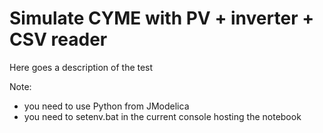 # Simulate CYME with PV + inverter + CSV reader
Here goes a description of the test

Note:
- you need to use Python from JModelica
- you need to setenv.bat in the current console hosting the notebook
